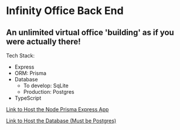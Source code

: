 # Infinity Office Back End

## An unlimited virtual office 'building' as if you were actually there!

Tech Stack:

- Express
- ORM: Prisma
- Database
  - To develop: SqLite
  - Production: Postgres
- TypeScript

[Link to Host the Node Prisma Express App](https://qoddi.com/pricing/?fbclid=IwAR0tYowqPAFJcaBWi5YxV8_Ff1kkIyWPvSPcruZDbzq1QH8isX7lWiobhd0)

[Link to Host the Database (Must be Postgres)](https://bit.io/pricing?fbclid=IwAR0g2uMxvvNGmvMSMgtuP-V8uAmPvX7JeeABN-NF8rzYGudfWEvr8UnwqSo)
